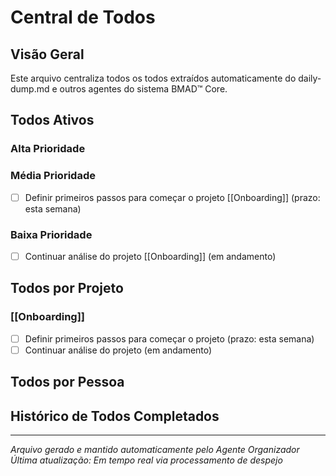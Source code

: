 # Central de Todos

## Visão Geral
Este arquivo centraliza todos os todos extraídos automaticamente do daily-dump.md e outros agentes do sistema BMAD™ Core.

## Todos Ativos

### Alta Prioridade
<!-- Todos de alta prioridade aparecerão aqui automaticamente -->

### Média Prioridade
- [ ] Definir primeiros passos para começar o projeto [[Onboarding]] (prazo: esta semana)

### Baixa Prioridade
- [ ] Continuar análise do projeto [[Onboarding]] (em andamento)

## Todos por Projeto

### [[Onboarding]]
- [ ] Definir primeiros passos para começar o projeto (prazo: esta semana)
- [ ] Continuar análise do projeto (em andamento)

## Todos por Pessoa
<!-- Organizados automaticamente por pessoa responsável -->

## Histórico de Todos Completados
<!-- Todos marcados como concluídos serão movidos para cá -->

---
*Arquivo gerado e mantido automaticamente pelo Agente Organizador*
*Última atualização: Em tempo real via processamento de despejo*